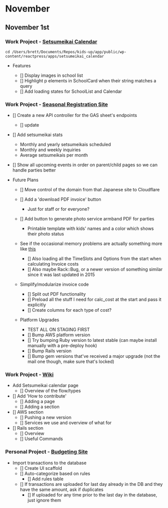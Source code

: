 # November

## November 1st

### Work Project - [Setsumeikai Calendar](https://github.com/Brett-Tanner/setsumeikai_calendar.git)

`cd /Users/brett/Documents/Repos/kids-up/app/public/wp-content/reactpress/apps/setsumeikai_calendar`

- Features

  - [] Display images in school list
  - [] Highlight p elements in SchoolCard when their string matches a query
  - [] Add loading states for SchoolList and Calendar

### Work Project - [Seasonal Registration Site](https://github.com/Brett-Tanner/db_prototype_v2.git)

- [] Create a new API controller for the GAS sheet's endpoints
  - [] update
- [] Add setsumeikai stats

  - Monthly and yearly setsumeikais scheduled
  - Monthly and weekly inquiries
  - Average setsumeikais per month

- [] Show all upcoming events in order on parent/child pages so we can handle parties better

- Future Plans

  - [] Move control of the domain from that Japanese site to Cloudflare
  - [] Add a 'download PDF invoice' button
    - Just for staff or for everyone?
  - [] Add button to generate photo service armband PDF for parties

    - Printable template with kids' names and a color which shows their photo status

  - See if the occasional memory problems are actually something more like [this](https://www.engineyard.com/blog/thats-not-a-memory-leak-its-bloat/)
    - [] Also loading all the TimeSlots and Options from the start when calculating Invoice costs
    - [] Also maybe Rack::Bug, or a newer version of something similar since it was last updated in 2015
  - Simplify/modularize invoice code
    - [] Split out PDF functionality
    - [] Preload all the stuff I need for calc_cost at the start and pass it explicitly
    - [] Create columns for each type of cost?
  - Platform Upgrades
    - TEST ALL ON STAGING FIRST
    - [] Bump AWS platform version
    - [] Try bumping Ruby version to latest stable (can maybe install manually with a pre-deploy hook)
    - [] Bump Rails version
    - [] Bump gem versions that've received a major upgrade (not the mail one though, make sure that's locked)

### Work Project - [Wiki](https://github.com/Brett-Tanner/KU-wiki)

- Add Setsumeikai calendar page
  - [] Overview of the flow/types
- [] Add 'How to contribute'
  - [] Adding a page
  - [] Adding a section
- [] AWS section
  - [] Pushing a new version
  - [] Services we use and overview of what for
- [] Rails section
  - [] Overview
  - [] Useful Commands

### Personal Project - [Budgeting Site](https://github.com/Brett-Tanner/budgeting-site)

- Import transactions to the database
  - [] Create UI scaffold
  - [] Auto-categorize based on rules
    - [] Add rules table
  - [] If transactions are uploaded for last day already in the DB and they have the same amount, ask if duplicates
    - [] If uploaded for any time prior to the last day in the database, just ignore them
